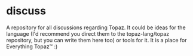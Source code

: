 # discuss
A repository for all discussions regarding Topaz. It could be ideas for the language (I'd recommend you direct them to the topaz-lang/topaz repository, but you can write them here too) or tools for it. It is a place for Everything Topaz™️ :)
